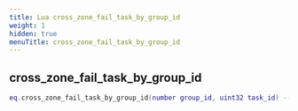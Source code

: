 ```yaml
---
title: Lua cross_zone_fail_task_by_group_id
weight: 1
hidden: true
menuTitle: cross_zone_fail_task_by_group_id
---
```

## cross_zone_fail_task_by_group_id
```lua
eq.cross_zone_fail_task_by_group_id(number group_id, uint32 task_id) -- void
```
